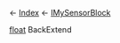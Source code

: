 ← [Index](Api-Index) ← [IMySensorBlock](Sandbox.ModAPI.Ingame.IMySensorBlock)

[float](System.Single) BackExtend